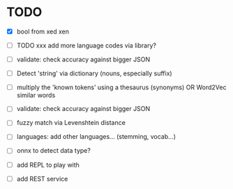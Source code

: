 # TODO

* [x] bool from xed xen

* [ ] TODO xxx add more language codes via library?

* [ ] validate: check accuracy against bigger JSON

* [ ] Detect 'string' via dictionary (nouns, especially suffix)

* [ ] multiply the 'known tokens' using a thesaurus (synonyms) OR Word2Vec similar words

* [ ] validate: check accuracy against bigger JSON

* [ ] fuzzy match via Levenshtein distance

* [ ] languages: add other languages... (stemming, vocab...)

* [ ] onnx to detect data type?

* [ ] add REPL to play with

* [ ] add REST service
